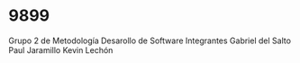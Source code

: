 # 9899
Grupo 2 de Metodología Desarollo de Software
Integrantes
Gabriel del Salto
Paul Jaramillo
Kevin Lechón
